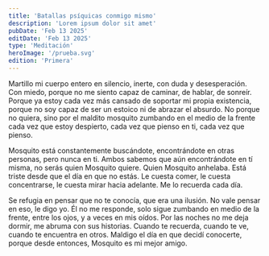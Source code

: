 ```yaml
---
title: 'Batallas psíquicas conmigo mismo'
description: 'Lorem ipsum dolor sit amet'
pubDate: 'Feb 13 2025'
editDate: 'Feb 13 2025'
type: 'Meditación'
heroImage: '/prueba.svg'
edition: 'Primera'
---
```


Martillo mi cuerpo entero en silencio, inerte, con duda y desesperación. Con miedo, porque no me siento capaz de caminar, de hablar, de sonreír. Porque ya estoy cada vez más cansado de soportar mi propia existencia, porque no soy capaz de ser un estoico ni de abrazar el absurdo. No porque no quiera, sino por el maldito mosquito zumbando en el medio de la frente cada vez que estoy despierto, cada vez que pienso en ti, cada vez que pienso.

Mosquito está constantemente buscándote, encontrándote en otras personas, pero nunca en ti. Ambos sabemos que aún encontrándote en tí misma, no serás quien Mosquito quiere. Quien Mosquito anhelaba. Está triste desde que el día en que no estás. Le cuesta comer, le cuesta concentrarse, le cuesta mirar hacia adelante. Me lo recuerda cada día.

Se refugia en pensar que no te conocía, que era una ilusión. No vale pensar en eso, le digo yo. Él no me responde, solo sigue zumbando en medio de la frente, entre los ojos, y a veces en mis oídos. Por las noches no me deja dormir, me abruma con sus historias. Cuando te recuerda, cuando te ve, cuando te encuentra en otros. Maldigo el día en que decidí conocerte, porque desde entonces, Mosquito es mi mejor amigo.
